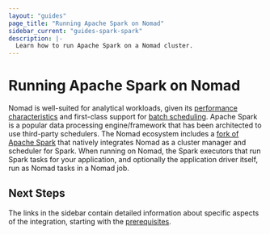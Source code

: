 ```yaml
---
layout: "guides"
page_title: "Running Apache Spark on Nomad"
sidebar_current: "guides-spark-spark"
description: |-
  Learn how to run Apache Spark on a Nomad cluster.
---
```


# Running Apache Spark on Nomad

Nomad is well-suited for analytical workloads, given its [performance 
characteristics](https://www.hashicorp.com/c1m/) and first-class support for 
[batch scheduling](https://www.nomadproject.io/docs/runtime/schedulers.html). 
Apache Spark is a popular data processing engine/framework that has been 
architected to use third-party schedulers. The Nomad ecosystem includes a 
[fork of Apache Spark](https://github.com/hashicorp/nomad-spark) that natively 
integrates Nomad as a cluster manager and scheduler for Spark. When running on 
Nomad, the Spark executors that run Spark tasks for your application, and 
optionally the application driver itself, run as Nomad tasks in a Nomad job.

## Next Steps

The links in the sidebar contain detailed information about specific aspects of 
the integration, starting with the [prerequisites](/guides/spark/pre.html).
